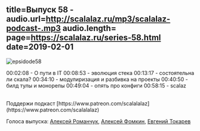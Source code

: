 title=Выпуск 58 - 
audio.url=http://scalalaz.ru/mp3/scalalaz-podcast-.mp3
audio.length=
page=https://scalalaz.ru/series-58.html
date=2019-02-01
----

![epsidode58](img/episode58.jpg)

00:02:08 - О пути в IT
00:08:53 - эволюция стека
00:13:17 - состоятельна ли скала?
00:34:10 - модулиризация и разбивка на проекты
00:40:50 - билд тулы и монорепы
00:49:04 - опять про конфиги
00:58:15 - scalaz

<br/>
Поддержи подкаст [https://www.patreon.com/scalalalaz](https://www.patreon.com/scalalalaz)
<br/>

Голоса выпуска:
[Алексей Романчук](http://github.com/13h3r),
[Алексей Фомкин](http://github.com/fomkin),
[Евгений Токарев](https://twitter.com/strobegen)

